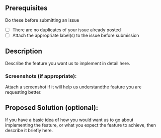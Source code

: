 ## Prerequisites
Do these before submitting an issue
- [ ] There are no duplicates of your issue already posted
- [ ] Attach the appropriate label(s) to the issue before submission

## Description
Describe the feature you want us to implement in detail here.

### Screenshots (if appropriate):
 Attach a screenshot if it will help us understandthe feature you are requesting better.
 
## Proposed Solution (optional):
If you have a basic idea of how you would want us to go about implementing the feature, or what you expect the feature to achieve, then describe it briefly here.
